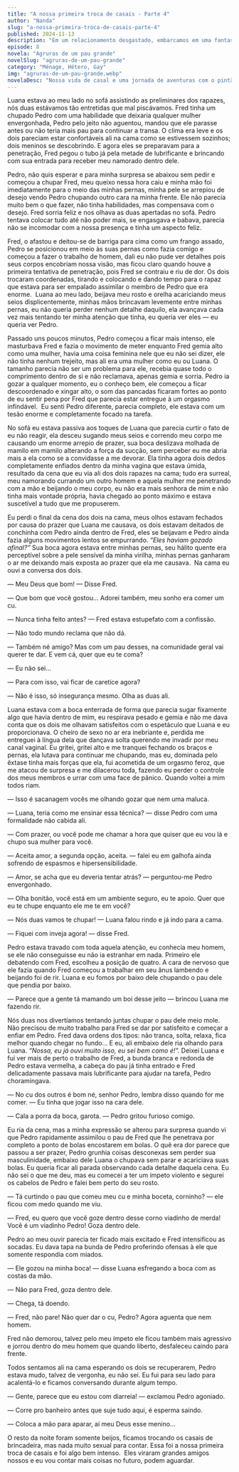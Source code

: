 ```yaml
---
title: "A nossa primeira troca de casais - Parte 4"
author: "Nanda"
slug: "a-nossa-primeira-troca-de-casais-parte-4"
published: 2024-11-13
description: "Em um relacionamento desgastado, embarcamos em uma fantasia inusitada com o apoio de Pedro, meu namorado ciumento. Com a presença de um terceiro, ambos exploram novos limites e redescobrem desejos reprimidos."
episode: 8
novela: "Agruras de um pau grande"
novelSlug: "agruras-de-um-pau-grande"
category: "Ménage, Hétero, Gay"
img: "agruras-de-um-pau-grande.webp"
novelaDesc: "Nossa vida de casal e uma jornada de aventuras com o pintão enorme do Pedro."
---
```


Luana estava ao meu lado no sofá assistindo as preliminares dos rapazes, nós duas estávamos tão entretidas que mal piscávamos. Fred tinha um chupado Pedro com uma habilidade que deixaria qualquer mulher envergonhada, Pedro pelo jeito não aguentou, mandou que ele parasse antes ou não teria mais pau para continuar a transa. O clima era leve e os dois pareciam estar confortáveis ali na cama como se estivessem sozinhos; dois meninos se descobrindo. E agora eles se preparavam para a penetração, Fred pegou o tubo já pela metade de lubrificante e brincando com sua entrada para receber meu namorado dentro dele.

Pedro, não quis esperar e para minha surpresa se abaixou sem pedir e começou a chupar Fred, meu queixo nessa hora caiu e minha mão foi imediatamente para o meio das minhas pernas, minha pele se arrepiou de desejo vendo Pedro chupando outro cara na minha frente. Ele não parecia muito bem o que fazer, não tinha habilidades, mas compensava com o desejo. Fred sorria feliz e nos olhava as duas apertadas no sofá. Pedro tentava colocar tudo até não poder mais, se engasgava e babava, parecia não se incomodar com a nossa presença e tinha um aspecto feliz.

Fred, o afastou e deitou-se de barriga para cima como um frango assado, Pedro se posicionou em meio às suas pernas como fazia comigo e começou a fazer o trabalho de homem, dali eu não pude ver detalhes pois seus corpos encobriam nossa visão, mas ficou claro quando houve a primeira tentativa de penetração, pois Fred se contraiu e riu de dor. Os dois trocaram coordenadas, tirando e colocando e dando tempo para o rapaz que estava para ser empalado assimilar o membro de Pedro que era enorme.  Luana ao meu lado, beijava meu rosto e orelha acariciando meus seios displicentemente, minhas mãos brincavam levemente entre minhas pernas, eu não queria perder nenhum detalhe daquilo, ela avançava cada vez mais tentando ter minha atenção que tinha, eu queria ver eles — eu queria ver Pedro.

Passado uns poucos minutos, Pedro começou a ficar mais intenso, ele masturbava Fred e fazia o movimento de meter enquanto Fred gemia alto como uma mulher, havia uma coisa feminina nele que eu não sei dizer, ele não tinha nenhum trejeito, mas ali era uma mulher como eu ou Luana. O tamanho parecia não ser um problema para ele, recebia quase todo o comprimento dentro de si e não reclamava, apenas gemia e sorria. Pedro ia gozar a qualquer momento, eu o conheço bem, ele começou a ficar descoordenado e xingar alto, o som das pancadas ficaram fortes ao ponto de eu sentir pena por Fred que parecia estar entregue à um orgasmo infindável.  Eu senti Pedro diferente, parecia completo, ele estava com um tesão enorme e completamente focado na tarefa.

No sofá eu estava passiva aos toques de Luana que parecia curtir o fato de eu não reagir, ela desceu sugando meus seios e correndo meu corpo me causando um enorme arrepio de prazer, sua boca deslizava molhada de mamilo em mamilo alterando a força da sucção, sem perceber eu me abria mais a ela como se a convidasse a me devorar. Ela tinha agora dois dedos completamente enfiados dentro da minha vagina que estava úmida, resultado da cena que eu via ali dos dois rapazes na cama; tudo era surreal, meu namorando currando um outro homem e aquela mulher me penetrando com a mão e beijando o meu corpo, eu não era mais senhora de mim e não tinha mais vontade própria, havia chegado ao ponto máximo e estava suscetível a tudo que me propuserem.

Eu perdi o final da cena dos dois na cama, meus olhos estavam fechados por causa do prazer que Luana me causava, os dois estavam deitados de conchinha com Pedro ainda dentro de Fred, eles se beijavam e Pedro ainda fazia alguns movimentos lentos se empurrando. _“Eles haviam gozado afinal?”_ Sua boca agora estava entre minhas pernas, seu hálito quente era perceptível sobre a pele sensível da minha virilha, minhas pernas ganharam o ar me deixando mais exposta ao prazer que ela me causava.  Na cama eu ouvi a conversa dos dois.

— Meu Deus que bom! — Disse Fred.

— Que bom que você gostou... Adorei também, meu sonho era comer um cu.

— Nunca tinha feito antes? — Fred estava estupefato com a confissão.

— Não todo mundo reclama que não dá.

— Também né amigo? Mas com um pau desses, na comunidade geral vai querer te dar. E vem cá, quer que eu te coma?

— Eu não sei...

— Para com isso, vai ficar de caretice agora?

— Não é isso, só insegurança mesmo. Olha as duas ali.

Luana estava com a boca enterrada de forma que parecia sugar fixamente algo que havia dentro de mim, eu respirava pesado e gemia e não me dava conta que os dois me olhavam satisfeitos com o espetáculo que Luana e eu proporcionava. O cheiro de sexo no ar era inebriante e, perdida me entreguei à língua dela que dançava solta querendo me invadir por meu canal vaginal. Eu gritei, gritei alto e me tranquei fechando os braços e pernas, ela lutava para continuar me chupando, mas eu, dominada pelo êxtase tinha mais forças que ela, fui acometida de um orgasmo feroz, que me atacou de surpresa e me dilacerou toda, fazendo eu perder o controle dos meus membros e urrar com uma face de pânico. Quando voltei a mim todos riam.

— Isso é sacanagem vocês me olhando gozar que nem uma maluca.

— Luana, teria como me ensinar essa técnica? — disse Pedro com uma formalidade não cabida ali.

— Com prazer, ou você pode me chamar a hora que quiser que eu vou lá e chupo sua mulher para você.

— Aceita amor, a segunda opção, aceita. — falei eu em galhofa ainda sofrendo de espasmos e hipersensibilidade.

— Amor, se acha que eu deveria tentar atrás? — perguntou-me Pedro envergonhado.

— Olha bonitão, você está em um ambiente seguro, eu te apoio. Quer que eu te chupe enquanto ele me te em você?

— Nós duas vamos te chupar! — Luana falou rindo e já indo para a cama.

— Fiquei com inveja agora! — disse Fred.

Pedro estava travado com toda aquela atenção, eu conhecia meu homem, se ele não conseguisse eu não ia estranhar em nada. Primeiro ele debatendo com Fred, escolheu a posição de quatro. A cara de nervoso que ele fazia quando Fred começou a trabalhar em seu ânus lambendo e beijando foi de rir. Luana e eu fomos por baixo dele chupando o pau dele que pendia por baixo.

— Parece que a gente tá mamando um boi desse jeito — brincou Luana me fazendo rir.

Nós duas nos divertíamos tentando juntas chupar o pau dele meio mole. Não precisou de muito trabalho para Fred se dar por satisfeito e começar a enfiar em Pedro. Fred dava ordens dos tipos: não tranca, solta, relaxa, fica melhor quando chegar no fundo... E eu, ali embaixo dele ria olhando para Luana. _“Nossa, eu já ouvi muito isso, eu sei bem como é!”._ Deixei Luana e fui ver mais de perto o trabalho de Fred, a bunda branca e redonda de Pedro estava vermelha, a cabeça do pau já tinha entrado e Fred delicadamente passava mais lubrificante para ajudar na tarefa, Pedro choramingava.

— No cu dos outros é bom né, senhor Pedro, lembra disso quando for me comer. — Eu tinha que jogar isso na cara dele.

— Cala a porra da boca, garota. — Pedro gritou furioso comigo.

Eu ria da cena, mas a minha expressão se alterou para surpresa quando vi que Pedro rapidamente assimilou o pau de Fred que lhe penetrava por completo a ponto de bolas encostarem em bolas. O quê era dor parece que passou a ser prazer, Pedro grunhia coisas desconexas sem perder sua masculinidade, embaixo dele Luana o chupava sem parar e acariciava suas bolas. Eu queria ficar ali parada observando cada detalhe daquela cena. Eu não sei o que me deu, mas eu comecei a ter um ímpeto violento e segurei os cabelos de Pedro e falei bem perto do seu rosto.

— Tá curtindo o pau que comeu meu cu e minha boceta, corninho? — ele ficou com medo quando me viu.

— Fred, eu quero que você goze dentro desse corno viadinho de merda! Você é um viadinho Pedro! Goza dentro dele.

Pedro ao meu ouvir parecia ter ficado mais excitado e Fred intensificou as socadas. Eu dava tapa na bunda de Pedro proferindo ofensas à ele que somente respondia com miados.

— Ele gozou na minha boca! — disse Luana esfregando a boca com as costas da mão.

— Não para Fred, goza dentro dele.

— Chega, tá doendo.

— Fred, não pare! Não quer dar o cu, Pedro? Agora aguenta que nem homem.

Fred não demorou, talvez pelo meu ímpeto ele ficou também mais agressivo e jorrou dentro do meu homem que quando liberto, desfaleceu caindo para frente.

Todos sentamos ali na cama esperando os dois se recuperarem, Pedro estava mudo, talvez de vergonha, eu não sei. Eu fui para seu lado para acalentá-lo e ficamos conversando durante algum tempo.

— Gente, parece que eu estou com diarreia! — exclamou Pedro agoniado.

— Corre pro banheiro antes que suje tudo aqui, é esperma saindo.

— Coloca a mão para aparar, aí meu Deus esse menino...

O resto da noite foram somente beijos, ficamos trocando os casais de brincadeira, mas nada muito sexual para contar. Essa foi a nossa primeira troca de casais e foi algo bem intenso.  Eles viraram grandes amigos nossos e eu vou contar mais coisas no futuro, podem aguardar.
